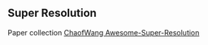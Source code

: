 ## Super Resolution

Paper collection [ChaofWang Awesome-Super-Resolution](https://github.com/ChaofWang/Awesome-Super-Resolution)
